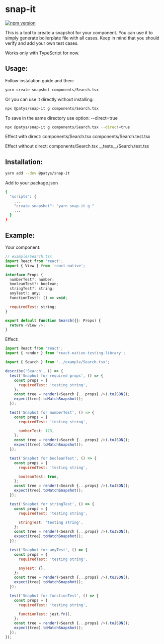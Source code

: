 # snap-it

[![npm version](https://badge.fury.io/js/%40patys%2Fsnap-it.svg)](https://badge.fury.io/js/%40patys%2Fsnap-it)

This is a tool to create a snapshot for your component. You can use it to simply generate boilerplate file with all cases. Keep in mind that you should verify and add your own test cases.

Works only with TypeScript for now.

## Usage:

Follow instalation guide and then:

```bash
yarn create-snapshot components/Search.tsx
```

Or you can use it directly without installing:

```bash
npx @patys/snap-it g components/Search.tsx
```

To save in the same directory use option: --direct=true

```bash
npx @patys/snap-it g components/Search.tsx --direct=true
```

Effect with direct:
components/Search.tsx
components/Search.test.tsx

Effect without direct:
components/Search.tsx
\_\_tests\_\_/Search.test.tsx

## Installation:

```bash
yarn add --dev @patys/snap-it
```

Add to your package.json

```bash
{
  "scripts": {
    ...
    "create-snapshot": "yarn snap-it g "
    ...
  }
}
```

## Example:

Your component:

```javascript
// example/Search.tsx
import React from 'react';
import { View } from 'react-native';

interface Props {
  numberTest?: number;
  booleanTest?: boolean;
  stringTest?: string;
  anyTest?: any;
  functionTest?: () => void;

  requiredTest: string;
}

export default function Search({}: Props) {
  return <View />;
}
```

Effect:

```javascript
import React from 'react';
import { render } from 'react-native-testing-library';

import { Search } from '../example/Search.tsx';

describe('Search', () => {
  test('Snaphot for required props', () => {
    const props = {
      requiredTest: 'testing string',
    };
    const tree = render(<Search {...props} />).toJSON();
    expect(tree).toMatchSnapshot();
  });

  test('Snaphot for numberTest', () => {
    const props = {
      requiredTest: 'testing string',

      numberTest: 123,
    };
    const tree = render(<Search {...props} />).toJSON();
    expect(tree).toMatchSnapshot();
  });

  test('Snaphot for booleanTest', () => {
    const props = {
      requiredTest: 'testing string',

      booleanTest: true,
    };
    const tree = render(<Search {...props} />).toJSON();
    expect(tree).toMatchSnapshot();
  });

  test('Snaphot for stringTest', () => {
    const props = {
      requiredTest: 'testing string',

      stringTest: 'testing string',
    };
    const tree = render(<Search {...props} />).toJSON();
    expect(tree).toMatchSnapshot();
  });

  test('Snaphot for anyTest', () => {
    const props = {
      requiredTest: 'testing string',

      anyTest: {},
    };
    const tree = render(<Search {...props} />).toJSON();
    expect(tree).toMatchSnapshot();
  });

  test('Snaphot for functionTest', () => {
    const props = {
      requiredTest: 'testing string',

      functionTest: jest.fn(),
    };
    const tree = render(<Search {...props} />).toJSON();
    expect(tree).toMatchSnapshot();
  });
});
```
